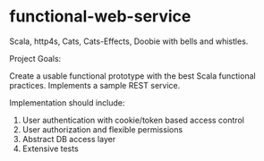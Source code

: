 # functional-web-service
Scala, http4s, Cats, Cats-Effects, Doobie with bells and whistles.

Project Goals:

Create a usable functional prototype with the best Scala functional practices. Implements a sample REST service.

Implementation should include:
1) User authentication with cookie/token based access control
2) User authorization and flexible permissions
3) Abstract DB access layer
4) Extensive tests
